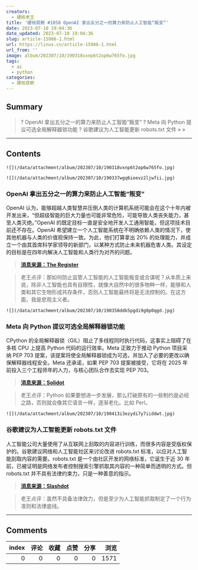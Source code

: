 ```yaml
---
creators:
  - 硬核老王
title: '硬核观察 #1058 OpenAI 拿出五分之一的算力来防止人工智能“叛变”'
date: 2023-07-10 19:04:36
date_updated: 2023-07-10 19:04:36
slug: article-15986-1.html
url: https://linux.cn/article-15986-1.html
url_from: ''
image: album/202307/10/190318vxnp6t2op6w765fo.jpg
tags:
  - ai
  - python
categories:
  - 硬核观察
---
```


## Summary

> ? OpenAI 拿出五分之一的算力来防止人工智能“叛变”
> ? Meta 向 Python 提议可选全局解释器锁功能
> ? 谷歌建议为人工智能更新 robots.txt 文件
> » 
> »

***

<!-- more -->

## Contents

`![](/data/attachment/album/202307/10/190318vxnp6t2op6w765fo.jpg)`

`![](/data/attachment/album/202307/10/190337wgq6ioevz2ljwfii.jpg)`

### OpenAI 拿出五分之一的算力来防止人工智能“叛变”

OpenAI 认为，能够超越人类智慧并压倒人类的计算机系统可能会在这个十年内被开发出来，“但超级智能的巨大力量也可能非常危险，可能导致人类丧失能力，甚至人类灭绝。”OpenAI 的既定目标一直是安全地开发人工通用智能，但这项技术目前还不存在。OpenAI 希望建立一个人工智能系统在不明确依赖人类的情况下，使其他机器与人类的价值观保持一致。为此，他们打算拿出 20% 的处理能力，并成立一个由其首席科学家领导的新部门，以某种方式防止未来机器危害人类。其设定的目标是在四年内解决人工智能和人类行为对齐的问题。

> 
> **[消息来源：The Register](https://www.theregister.com/2023/07/07/openai_superhuman_intelligence/)**
> 
> 
> 

> 
> 老王点评：那如何防止监管人工智能的人工智能叛变或合谋呢？从本质上来说，除非人工智能也具有自限性，就像大自然中的很多物种一样，能够和人类和其它生物形成共存条件，否则人工智能最终将是无法控制的。在这方面，我是悲观主义者。
> 
> 
> 

`![](/data/attachment/album/202307/10/190358ddk5pgdi9g0p0qgd.jpg)`

### Meta 向 Python 提议可选全局解释器锁功能

CPython 的全局解释器锁（GIL）阻止了多线程同时执行代码，这事实上阻碍了在多核 CPU 上提高 Python 代码的运行效率。Meta 正致力于推动 Python 项目采纳 PEP 703 提案，该提案将使全局解释器锁成为可选，并加入了必要的更改以确保解释器线程安全。Meta 还承诺，如果 PEP 703 提案被接受，它将在 2025 年前投入三个工程师年的人力，与核心团队合作去实现 PEP 703。

> 
> **[消息来源：Solidot](https://www.solidot.org/story?sid=75464)**
> 
> 
> 

> 
> 老王点评：Python 如果要想进一步发展，那么打破原有的一些制约是必经之路，否则就会像其它语言一样，逐渐老化。比如 Perl。
> 
> 
> 

`![](/data/attachment/album/202307/10/190413i3ezydi7y7iiddwt.jpg)`

### 谷歌建议为人工智能更新 robots.txt 文件

人工智能公司大量使用了从互联网上刮取的内容进行训练，而很多内容是受版权保护的。谷歌建议网络和人工智能社区来讨论改进 robots.txt 标准，以应对人工智能刮取内容的需要。robots.txt 是一个由社区开发的网络标准，它诞生于近 30 年前，已被证明是网络发布者控制搜索引擎抓取其内容的一种简单而透明的方式。但 robots.txt 并不具有法律约束力，只是一种善意的指示。

> 
> **[消息来源：Slashdot](https://tech.slashdot.org/story/23/07/08/2158211/google-suggests-robotstxt-file-updates-for-emerging-ai-use-cases)**
> 
> 
> 

> 
> 老王点评：虽然不具备法律效力，但是至少为人工智能抓取制定了一个行为准则和法律底线。
> 
> 
>

***

## Comments


|   index |   评论 |   收藏 |   点赞 |   分享 |   浏览 |
|--------:|-------:|-------:|-------:|-------:|-------:|
|       0 |      0 |      0 |      0 |      0 |   1571 |
